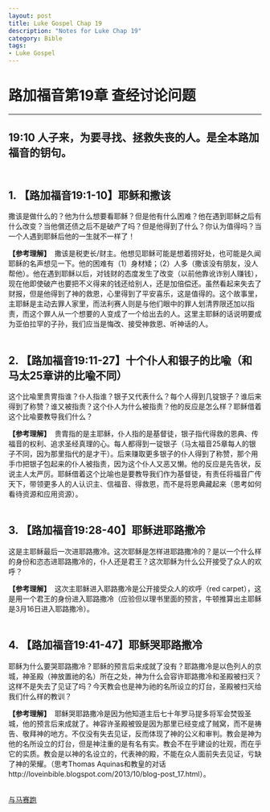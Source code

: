 ```yaml
--- 
layout: post
title: Luke Gospel Chap 19
description: "Notes for Luke Chap 19"
category: Bible
tags: 
- Luke Gospel
---
```


# 路加福音第19章 查经讨论问题

----------------

## 19:10 人子来，为要寻找、拯救失丧的人。是全本路加福音的钥句。<br><br>

## 1. 【路加福音19:1-10】耶稣和撒该<br>

撒该是做什么的？他为什么想要看耶稣？但是他有什么困难？他在遇到耶稣之后有什么改变？当他償还债之后不是破产了吗？但是他得到了什么？你认为值得吗？当一个人遇到耶稣后他的一生就不一样了！<br>

**【参考理解】** &nbsp;撒该是税吏长/财主。他想见耶稣可能是想着捞好处，也可能是久闻耶稣的名声想见一下。他的困难有（1）身材矮；（2）人多（撒该没有朋友，没人帮他）。他在遇到耶稣以后，对钱财的态度发生了改变（以前他靠讹诈别人赚钱），现在他即使破产也要把不义得来的钱还给别人，还是加倍偿还。虽然看起来失去了财报，但是他得到了神的救恩，心里得到了平安喜乐，这是值得的。这个故事里，主耶稣是主动去罪人家里，而法利赛人则是与他们眼中的罪人划清界限还加以指责，而这个罪人从一个想要的人变成了一个给出去的人。这里主耶稣的话说明要成为亚伯拉罕的子孙，我们应当是悔改、接受神救恩、听神话的人。<br><br>

## 2. 【路加福音19:11-27】十个仆人和银子的比喩（和马太25章讲的比喩不同）<br>

这个比喩里贵冑指谁？仆人指谁？银子又代表什么？每个人得到几锭银子？谁后来得到了称赞？谁又被指责？这个仆人为什么被指责？他的反应是怎么样？耶稣借着这个比喩要教导我们什么？ <br>

**【参考理解】** &nbsp;贵胄指的是主耶稣，仆人指的是基督徒，银子指代得救的恩典、传福音的权利、追求圣经真理的心。每人都得到一锭银子（马太福音25章每人的银子不同，因为那里指代的是才干）。后来赚取更多银子的仆人得到了称赞，那个用手巾把银子包起来的仆人被指责，因为这个仆人又恶又懒。他的反应是先告状，反说主人太严厉。耶稣借着这个比喻也是要教导我们作为基督徒，有责任将福音广传天下，带领更多人的人认识主、信福音、得救恩，而不是将恩典藏起来（思考如何看待资源和应用资源）。<br><br>

## 3. 【路加福音19:28-40】耶稣进耶路撒冷<br>

这是主耶稣最后一次进耶路撒冷。这次耶稣是怎样进耶路撒冷的？是以一个什么样的身份和恣态进耶路撒冷的，仆人还是君王？这次耶稣为什么公开接受了众人的欢呼？<br>

**【参考理解】** &nbsp;这次主耶稣进入耶路撒冷是公开接受众人的欢呼（red carpet），这是用一个君王的身份进入耶路撒冷（应验但以理书里面的预言，牛顿推算出主耶稣是3月16日进入耶路撒冷）。<br><br>

## 4. 【路加福音19:41-47】耶稣哭耶路撒冷<br>

耶稣为什么要哭耶路撒冷？耶稣的预言后来成就了没有？耶路撒冷是以色列人的京城，神圣殿（神放置祂的名）所在之处，神为什么会容许耶路撒冷和圣殿被扫灭？这样不是失去了见证了吗？今天教会也是神为祂的名所设立的灯台，圣殿被扫灭给我们什么样的教训？ <br>

**【参考理解】** &nbsp;耶稣哭耶路撒冷是因为他知道主后七十年罗马提多将军会焚毁圣城，他的预言后来成就了。神容许圣殿被毁是因为那里已经变成了贼窝，而不是祷告、敬拜神的地方。不仅没有失去见证，反而体现了神的公义和审判。教会是神为他的名所设立的灯台，但是神注重的是有名有实。教会不在乎建设的壮观，而在乎它的实质。教会是以神的名设立的，代表神的殿，不能在众人面前失去见证，亏缺了神的荣耀。（思考Thomas Aquinas和教皇的对话http://loveinbible.blogspot.com/2013/10/blog-post_17.html）。<br><br>

[与马赛跑](http://www.racingwithhorse.org/t/58#reply0)
